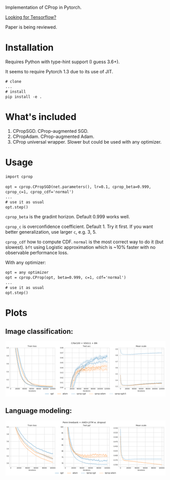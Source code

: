 Implementation of CProp in Pytorch.

[Looking for Tensorflow?](https://github.com/phizaz/cprop/tree/master/tf)

Paper is being reviewed.

# Installation

Requires Python with type-hint support (I guess 3.6+).

It seems to require Pytorch 1.3 due to its use of JIT.

```
# clone 
...
# install
pip install -e .
```

# What's included 

1. CPropSGD. CProp-augmented SGD.
2. CPropAdam. CProp-augmented Adam.
3. CProp universal wrapper. Slower but could be used with any optimizer.

# Usage

```
import cprop

opt = cprop.CPropSGD(net.parameters(), lr=0.1, cprop_beta=0.999, cprop_c=1, cprop_cdf='normal')
...
# use it as usual
opt.step()
```

`cprop_beta` is the gradint horizon. Default 0.999 works well. 

`cprop_c` is overconfidence coefficient. Default 1. Try it first. If you want better generalization, use larger `c`, e.g. 3, 5.

`cprop_cdf` how to compute CDF. `normal` is the most correct way to do it (but slowest). `bft` using Logistic approximation which is ~10% faster with no observable performance loss.

With any optimizer:

```
opt = any optimizer
opt = cprop.CProp(opt, beta=0.999, c=1, cdf='normal')
...
# use it as usual
opt.step()
```

# Plots

## Image classification:
![alt text](https://raw.githubusercontent.com/phizaz/cprop/master/plots/cifar100-vgg-bn-github.png)

## Language modeling:
![alt text](https://raw.githubusercontent.com/phizaz/cprop/master/plots/ptb-lstm-dropout-github.png)



